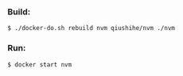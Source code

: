 ### Build:

```
$ ./docker-do.sh rebuild nvm qiushihe/nvm ./nvm
```

### Run:

```
$ docker start nvm
```
